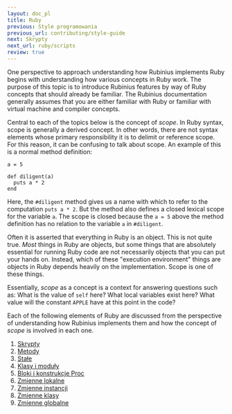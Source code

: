 ```yaml
---
layout: doc_pl
title: Ruby
previous: Style programowania
previous_url: contributing/style-guide
next: Skrypty
next_url: ruby/scripts
review: true
---
```


One perspective to approach understanding how Rubinius implements Ruby begins
with understanding how various concepts in Ruby work. The purpose of this
topic is to introduce Rubinius features by way of Ruby concepts that should
already be familiar. The Rubinius documentation generally assumes that you are
either familiar with Ruby or familiar with virtual machine and compiler
concepts.

Central to each of the topics below is the concept of _scope_. In Ruby syntax,
scope is generally a derived concept. In other words, there are not syntax
elements whose primary responsibility it is to delimit or reference scope. For
this reason, it can be confusing to talk about scope. An example of this is a
normal method definition:

    a = 5

    def diligent(a)
      puts a * 2
    end

Here, the `#diligent` method gives us a name with which to refer to the
computation `puts a * 2`. But the method also defines a closed lexical scope
for the variable `a`. The scope is closed because the `a = 5` above the method
definition has no relation to the variable `a` in `#diligent`.

Often it is asserted that everything in Ruby is an object. This is not quite
true. _Most_ things in Ruby are objects, but some things that are absolutely
essential for running Ruby code are not necessarily objects that you can put
your hands on. Instead, which of these "execution environment" things are
objects in Ruby depends heavily on the implementation. Scope is one of these
things.

Essentially, _scope_ as a concept is a context for answering questions such
as: What is the value of `self` here? What local variables exist here? What
value will the constant `APPLE` have at this point in the code?

Each of the following elements of Ruby are discussed from the perspective of
understanding how Rubinius implements them and how the concept of _scope_ is
involved in each one.

1. [Skrypty](/doc/pl/ruby/scripts/)
1. [Metody](/doc/pl/ruby/methods/)
1. [Stałe](/doc/pl/ruby/constants/)
1. [Klasy i moduły](/doc/pl/ruby/classes-and-modules/)
1. [Bloki i konstrukcje Proc](/doc/pl/ruby/blocks-and-procs/)
1. [Zmienne lokalne](/doc/pl/ruby/local-variables/)
1. [Zmienne instancji](/doc/pl/ruby/instance-variables/)
1. [Zmienne klasy](/doc/pl/ruby/class-variables/)
1. [Zmienne globalne](/doc/pl/ruby/global-variables/)

